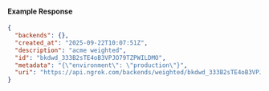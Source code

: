 <!-- Code generated for API Clients. DO NOT EDIT. -->

#### Example Response

```json
{
  "backends": {},
  "created_at": "2025-09-22T10:07:51Z",
  "description": "acme weighted",
  "id": "bkdwd_333B2sTE4oB3VPJO79TZPWILDMO",
  "metadata": "{\"environment\": \"production\"}",
  "uri": "https://api.ngrok.com/backends/weighted/bkdwd_333B2sTE4oB3VPJO79TZPWILDMO"
}
```
